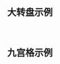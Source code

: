 

<!-- <Empty /> -->

## 大转盘示例

<a-row :gutter="16">
  <a-col :span="6">
  <demo-ymc-wheel />
  </a-col>
  <a-col :span="6">
    <demo-cjl-wheel />
  </a-col>
  <a-col :span="6">
    <demo-pdmm-wheel />
  </a-col>
  <a-col :span="6">
  </a-col>
</a-row>

<br />

## 九宫格示例

<a-row>
  <a-col :span="6">
  <demo-yyjk-grid />
  </a-col>
  <a-col :span="6">
    <demo-yx-grid />
  </a-col>
  <a-col :span="6">
    <demo-jq1-grid />
  </a-col>
  <a-col :span="6">
    <demo-food-grid />
  </a-col>
</a-row>
